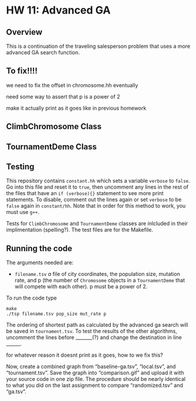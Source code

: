 # HW 11: Advanced GA

## Overview

This is a continuation of the traveling salesperson problem that uses a more advanced GA search function.

## To fix!!!!

we need to fix the offset in chromosome.hh eventually

need some way to assert that p is a power of 2

make it actually print as it goes like in previous homework

## ClimbChromosome Class

## TournamentDeme Class

## Testing

This repository contains `constant.hh` which sets a variable `verbose` to `false`. Go into this file and reset it to `true`, then uncomment any lines in the rest of the files that have an `if (verbose){}` statement to see more print statements. To disable, comment out the lines again or set `verbose` to be `false` again in `constant/hh`. Note that in order for this method to work, you must use `g++`.

Tests for `ClimbChromosome` and `TournamentDeme` classes are inlcluded in their implimentation (spelling?). The test files are for the Makefile.

## Running the code

The arguments needed are:
* `filename.tsv` *a* file of city coordinates, the population size, mutation rate, and p (the number of `Chromosome` objects in a `TournamentDeme` that will compete with each other). p must be a power of 2. 

To run the code type
	
	make
	./tsp filename.tsv pop_size mut_rate p

The ordering of shortest path as calculated by the advanced ga search will be saved in `tournament.tsv`. To test the results of the other algorithms, uncomment the lines before _______(?) and change the destination in line ______.



for whatever reason it doesnt print as it goes, how to we fix this?

Now, create a combined graph from “baseline-ga.tsv”, “local.tsv”, and “tournament.tsv”. Save the graph into “comparison.gif” and upload it with your source code in one zip file. The procedure should be nearly identical to what you did on the last assignment to compare “randomized.tsv” and “ga.tsv”.